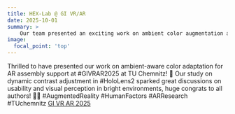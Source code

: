 ```yaml
---
title: HEX-Lab @ GI VR/AR
date: 2025-10-01
summary: >
    Our team presented an exciting work on ambient color augmentation at GI VR AR 2025
image:
  focal_point: 'top'
---
```

Thrilled to have presented our work on ambient-aware color adaptation for AR assembly support at #GIVRAR2025 at TU Chemnitz! 🎉 Our study on dynamic contrast adjustment in #HoloLens2 sparked great discussions on usability and visual perception in bright environments, huge congrats to all authors! 👏✨ #AugmentedReality #HumanFactors #ARResearch #TUchemnitz
[GI VR AR 2025](https://www.tu-chemnitz.de/forschung/virtual_humans/VRAR2025/)


